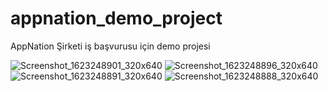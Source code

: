 # appnation_demo_project

AppNation Şirketi iş başvurusu için demo projesi

![Screenshot_1623248901_320x640](https://user-images.githubusercontent.com/52586509/121375125-28d86d00-c949-11eb-8520-501b8bed44f3.jpg)
![Screenshot_1623248896_320x640](https://user-images.githubusercontent.com/52586509/121375130-29710380-c949-11eb-98b5-0fce89c0b517.jpg)
![Screenshot_1623248891_320x640](https://user-images.githubusercontent.com/52586509/121375132-2aa23080-c949-11eb-81fb-31c2431e0cd3.jpg)
![Screenshot_1623248888_320x640](https://user-images.githubusercontent.com/52586509/121375161-30981180-c949-11eb-9b65-9d6ff5ca2a6a.jpg)

